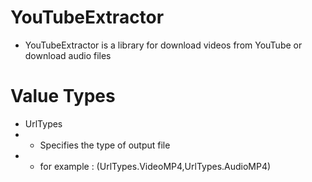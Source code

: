 # YouTubeExtractor
- YouTubeExtractor is a library for download videos from YouTube or download audio files
# Value Types
- UrlTypes
- - Specifies the type of output file
- - for example : (UrlTypes.VideoMP4,UrlTypes.AudioMP4)
